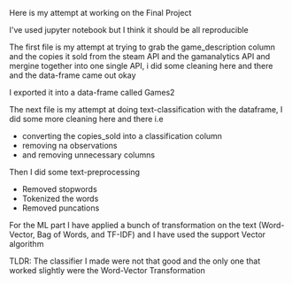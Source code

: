 Here is my attempt at working on the Final Project

I've used jupyter notebook but I think it should be all reproducible

The first file is my attempt at trying to grab the game_description column and the copies it sold from the steam API and the gamanalytics API and mergine together into one single API, i did some cleaning here and there and the data-frame came out okay 

I exported it into a data-frame called Games2

The next file is my attempt at doing text-classification with the dataframe, I did some more cleaning here and there i.e
- converting the copies_sold into a classification column
- removing na observations
- and removing unnecessary columns

Then I did some text-preprocessing
- Removed stopwords
- Tokenized the words
- Removed puncations

For the ML part I have applied a bunch of transformation on the text (Word-Vector, Bag of Words, and TF-IDF) and I have used the support Vector algorithm 

TLDR: The classifier I made were not that good and the only one that worked slightly were the Word-Vector Transformation


  
